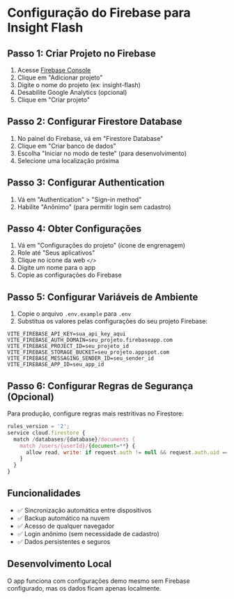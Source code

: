 # Configuração do Firebase para Insight Flash

## Passo 1: Criar Projeto no Firebase

1. Acesse [Firebase Console](https://console.firebase.google.com/)
2. Clique em "Adicionar projeto"
3. Digite o nome do projeto (ex: insight-flash)
4. Desabilite Google Analytics (opcional)
5. Clique em "Criar projeto"

## Passo 2: Configurar Firestore Database

1. No painel do Firebase, vá em "Firestore Database"
2. Clique em "Criar banco de dados"
3. Escolha "Iniciar no modo de teste" (para desenvolvimento)
4. Selecione uma localização próxima

## Passo 3: Configurar Authentication

1. Vá em "Authentication" > "Sign-in method"
2. Habilite "Anônimo" (para permitir login sem cadastro)

## Passo 4: Obter Configurações

1. Vá em "Configurações do projeto" (ícone de engrenagem)
2. Role até "Seus aplicativos"
3. Clique no ícone da web `</>`
4. Digite um nome para o app
5. Copie as configurações do Firebase

## Passo 5: Configurar Variáveis de Ambiente

1. Copie o arquivo `.env.example` para `.env`
2. Substitua os valores pelas configurações do seu projeto Firebase:

```env
VITE_FIREBASE_API_KEY=sua_api_key_aqui
VITE_FIREBASE_AUTH_DOMAIN=seu_projeto.firebaseapp.com
VITE_FIREBASE_PROJECT_ID=seu_projeto_id
VITE_FIREBASE_STORAGE_BUCKET=seu_projeto.appspot.com
VITE_FIREBASE_MESSAGING_SENDER_ID=seu_sender_id
VITE_FIREBASE_APP_ID=seu_app_id
```

## Passo 6: Configurar Regras de Segurança (Opcional)

Para produção, configure regras mais restritivas no Firestore:

```javascript
rules_version = '2';
service cloud.firestore {
  match /databases/{database}/documents {
    match /users/{userId}/{document=**} {
      allow read, write: if request.auth != null && request.auth.uid == userId;
    }
  }
}
```

## Funcionalidades

- ✅ Sincronização automática entre dispositivos
- ✅ Backup automático na nuvem
- ✅ Acesso de qualquer navegador
- ✅ Login anônimo (sem necessidade de cadastro)
- ✅ Dados persistentes e seguros

## Desenvolvimento Local

O app funciona com configurações demo mesmo sem Firebase configurado, mas os dados ficam apenas localmente.